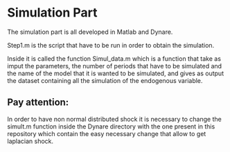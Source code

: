 # Simulation Part
The simulation part is all developed in Matlab and Dynare.

Step1.m is the script that have to be run in order to obtain the simulation.

Inside it is called the function Simul_data.m which is a function that take as imput the parameters, the number of periods that have to be simulated and the name of the model that it is wanted to be simulated, and gives as output the dataset containing all the simulation of the endogenous variable.

## Pay attention:
In order to have non normal distributed shock it is necessary to change the simult.m function inside the Dynare directory with the one present in this repository which contain the easy necessary change that allow to get laplacian shock.
